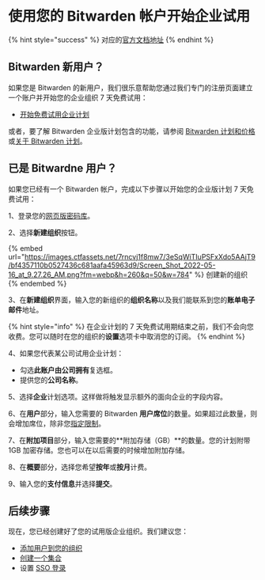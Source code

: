 # 使用您的 Bitwarden 帐户开始企业试用

{% hint style="success" %}
对应的[官方文档地址](https://bitwarden.com/help/article/enterprise-free-trial/)
{% endhint %}

## Bitwarden 新用户？ <a href="#new-to-bitwarden" id="new-to-bitwarden"></a>

如果您是 Bitwarden 的新用户，我们很乐意帮助您通过我们专门的注册页面建立一个账户并开始您的企业组织 7 天免费试用：

* [开始免费试用企业计划](https://vault.bitwarden.com/#/register?org=enterprise)

或者，要了解 Bitwarden 企业版计划包含的功能，请参阅 [Bitwarden 计划和价格](https://bitwarden.com/pricing/business)或[关于 Bitwarden 计划](../../plans-and-pricing/about-bitwarden-plans.md)。

## 已是 Bitwardne 用户？ <a href="#already-a-user" id="already-a-user"></a>

如果您已经有一个 Bitwarden 帐户，完成以下步骤以开始您的企业版计划 7 天免费试用：

1、登录您的[网页版密码库](https://vault.bitwarden.com/)。

2、选择**新建组织**按钮。

{% embed url="https://images.ctfassets.net/7rncvj1f8mw7/3eSqWiTIuPSFxXdo5AAjT9/bf4357110b0527436c681aafa45963d9/Screen_Shot_2022-05-16_at_9.27.26_AM.png?fm=webp&h=260&q=50&w=784" %}
创建新的组织
{% endembed %}

3、在**新建组织**界面，输入您的新组织的**组织名称**以及我们能联系到您的**账单电子邮件**地址。

{% hint style="info" %}
在企业计划的 7 天免费试用期结束之前，我们不会向您收费。您可以随时在您的组织的**设置**选项卡中取消您的订阅。
{% endhint %}

4、如果您代表某公司试用企业计划：

* 勾选**此账户由公司拥有**复选框。
* 提供您的**公司名称**。

5、选择**企业**计划选项。这样做将触发显示额外的面向企业的字段内容。

6、在**用户**部分，输入您需要的 Bitwarden **用户席位**的数量。如果超过此数量，则会增加席位，除非您[指定限制](../../organizations/user-management.md#set-a-seat-limit)。

7、在**附加项目**部分，输入您需要的**附加存储（GB）**的数量。您的计划附带 1GB 加密存储。您也可以在以后需要的时候增加附加存储。

8、在**概要**部分，选择您希望**按年**或**按月**计费。

9、输入您的**支付信息**并选择**提交**。

## 后续步骤 <a href="#next-steps" id="next-steps"></a>

现在，您已经创建好了您的试用版企业组织。我们建议您：

* [添加用户到您的组织](../../organizations/user-management.md)
* [创建一个集合](../../organizations/collections.md#create-a-collection)
* 设置 [SSO 登录](../../login-with-sso/about-login-with-sso.md)
